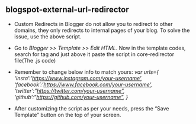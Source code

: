 ## blogspot-external-url-redirector

* Custom Redirects in Blogger do not allow you to redirect to other domains, they only redirects to internal pages of your blog. To solve the issue, use the above script.

* Go to _Blogger >> Template >> Edit HTML_.
Now in the template codes, search for </head> tag and just above it paste the script in core-redirector file(The .js code)

* Remember to change below info to match yours:
_var urls={
‘insta’:’https://www.instagram.com/your-username’,
‘facebook’:’https://www.facebook.com/your-username’,
‘twitter’:”https://twitter.com/your-username”,
‘github’:”https://github.com/your-username”,
}_

* After customizing the script as per your needs, press the “Save Template” button on the top of your screen.